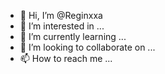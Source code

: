 - 👋 Hi, I’m @Reginxxa
- 👀 I’m interested in ...
- 🌱 I’m currently learning ...
- 💞️ I’m looking to collaborate on ...
- 📫 How to reach me ...

<!---
Reginxxa/Reginxxa is a ✨ special ✨ repository because its `README.md` (this file) appears on your GitHub profile.
You can click the Preview link to take a look at your changes.
--->
